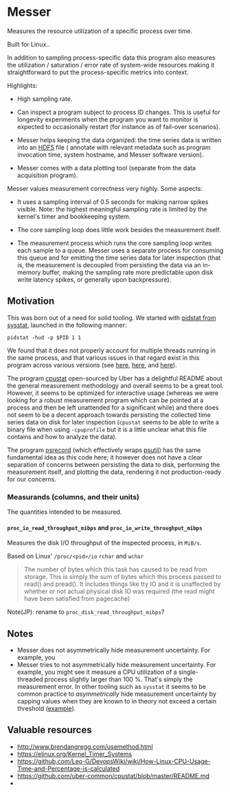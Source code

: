 # Messer

Measures the resource utilization of a specific process over time.

Built for Linux..

In addition to sampling process-specific data this program also measures the
utilization / saturation / error rate of system-wide resources making it
straightforward to put the process-specific metrics into context.

Highlights:

- High sampling rate.

- Can inspect a program subject to process ID changes. This is useful for
  longevity experiments when the program you want to monitor is expected to
  occasionally restart (for instance as of fail-over scenarios).

- Messer helps keeping the data organized: the time series data is written into
  an [HDF5](https://en.wikipedia.org/wiki/Hierarchical_Data_Format) file (
  annotate with relevant metadata such as program invocation time, system
  hostname, and Messer software version).

- Messer comes with a data plotting tool (separate from the data acquisition
  program).

Messer values measurement correctness very highly. Some aspects:

- It uses a sampling interval of 0.5 seconds for making narrow spikes visible.
  Note: the highest meaningful sampling rate is limited by the kernel's timer
  and bookkeeping system.

- The core sampling loop does little work besides the measurement itself.

- The measurement process which runs the core sampling loop writes each sample
  to a queue. Messer uses a separate process for consuming this queue and for
  emitting the time series data for later inspection (that is, the measurement
  is decoupled from persisting the data via an in-memory buffer, making the
  sampling rate more predictable upon disk write latency spikes, or generally
  upon backpressure).

## Motivation

This was born out of a need for solid tooling. We started with [pidstat from
sysstat](https://github.com/sysstat/sysstat/blob/master/pidstat.c), launched in
the following manner:

```
pidstat -hud -p $PID 1 1
```

We found that it does not properly account for multiple threads running in the
same process, and that various issues in that regard exist in this program
across various versions (see
[here](https://github.com/sysstat/sysstat/issues/73#issuecomment-349946051),
[here](https://github.com/sysstat/sysstat/commit/52977c479), and
[here](https://github.com/sysstat/sysstat/commit/a63e87996)).

The program [cpustat](https://github.com/uber-common/cpustat) open-sourced by
Uber has a delightful README about the general measurement methodology and
overall seems to be a great tool. However, it seems to be optimized for
interactive usage (whereas we were looking for a robust measurement program
which can be pointed at a process and then be left unattended for a significant
while) and there does not seem to be a decent approach towards persisting the
collected time series data on disk for later inspection (`cpustat` seems to be
able to write a binary file when using `-cpuprofile` but it is a little unclear
what this file contains and how to analyze the data).

The program [psrecord](https://github.com/astrofrog/psrecord) (which effectively
wraps [psutil](https://psutil.readthedocs.io/en/latest/)) has the same
fundamental idea as this code here; it however does not have a clear separation
of concerns between persisting the data to disk, performing the measurement
itself, and plotting the data, rendering it not production-ready for our
concerns.


### Measurands (columns, and their units)

The quantities intended to be measured.

#### `proc_io_read_throughput_mibps` and `proc_io_write_throughput_mibps`

Measures the disk I/O throughput of the inspected process, in `MiB/s`.

Based on Linux' `/proc/<pid>/io` `rchar` and `wchar`

> The number of bytes which this task has caused to be read from storage. This
> is simply the sum of bytes which this process passed to read() and pread().
> It includes things like tty IO and it is unaffected by whether or not actual
> physical disk IO was required (the read might have been satisfied from
> pagecache)

Note(JP): rename to `proc_disk_read_throughput_mibps`?

## Notes

- Messer does not asymmetrically hide measurement uncertainty. For example, you
- Messer tries to not asymmetrically hide measurement uncertainty. For example,
  you might see it measure a CPU utilization of a single-threaded process
  slightly larger than 100 %. That's simply the measurement error. In other
  tooling such as `sysstat` it seems to be common practice to _asymmetrically_
  hide measurement uncertainty by capping values when they are known to in
  theory not exceed a certain threshold
  ([example](https://github.com/sysstat/sysstat/commit/52977c479d3de1cb2535f896273d518326c26722)).


## Valuable resources

- http://www.brendangregg.com/usemethod.html
- https://elinux.org/Kernel_Timer_Systems
- https://github.com/Leo-G/DevopsWiki/wiki/How-Linux-CPU-Usage-Time-and-Percentage-is-calculated
- https://github.com/uber-common/cpustat/blob/master/README.md
-